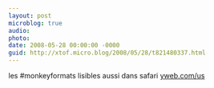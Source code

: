 ```yaml
---
layout: post
microblog: true
audio: 
photo: 
date: 2008-05-28 00:00:00 -0000
guid: http://xtof.micro.blog/2008/05/28/t821480337.html
---
```

les #monkeyformats lisibles aussi dans safari [yweb.com/us](http://yweb.com/us)
